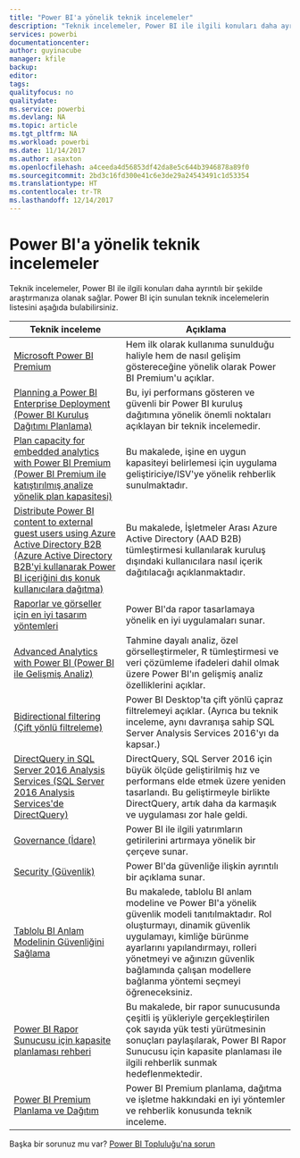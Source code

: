 ```yaml
---
title: "Power BI'a yönelik teknik incelemeler"
description: "Teknik incelemeler, Power BI ile ilgili konuları daha ayrıntılı bir şekilde araştırmanıza olanak sağlar."
services: powerbi
documentationcenter: 
author: guyinacube
manager: kfile
backup: 
editor: 
tags: 
qualityfocus: no
qualitydate: 
ms.service: powerbi
ms.devlang: NA
ms.topic: article
ms.tgt_pltfrm: NA
ms.workload: powerbi
ms.date: 11/14/2017
ms.author: asaxton
ms.openlocfilehash: a4ceeda4d56853df42da8e5c644b3946878a89f0
ms.sourcegitcommit: 2bd3c16fd300e41c6e3de29a24543491c1d53354
ms.translationtype: HT
ms.contentlocale: tr-TR
ms.lasthandoff: 12/14/2017
---
```

# <a name="whitepapers-for-power-bi"></a>Power BI'a yönelik teknik incelemeler

Teknik incelemeler, Power BI ile ilgili konuları daha ayrıntılı bir şekilde araştırmanıza olanak sağlar. Power BI için sunulan teknik incelemelerin listesini aşağıda bulabilirsiniz.

| Teknik inceleme | Açıklama |
| --- | --- |
| [Microsoft Power BI Premium](https://aka.ms/pbipremiumwhitepaper) |Hem ilk olarak kullanıma sunulduğu haliyle hem de nasıl gelişim göstereceğine yönelik olarak Power BI Premium'u açıklar. |
| [Planning a Power BI Enterprise Deployment (Power BI Kuruluş Dağıtımı Planlama)](https://aka.ms/pbienterprisedeploy) |Bu, iyi performans gösteren ve güvenli bir Power BI kuruluş dağıtımına yönelik önemli noktaları açıklayan bir teknik incelemedir. |
| [Plan capacity for embedded analytics with Power BI Premium (Power BI Premium ile katıştırılmış analize yönelik plan kapasitesi)](https://aka.ms/pbiewhitepaper) |Bu makalede, işine en uygun kapasiteyi belirlemesi için uygulama geliştiriciye/ISV'ye yönelik rehberlik sunulmaktadır. |
|[Distribute Power BI content to external guest users using Azure Active Directory B2B (Azure Active Directory B2B'yi kullanarak Power BI içeriğini dış konuk kullanıcılara dağıtma)](https://aka.ms/powerbi-b2b-whitepaper)|Bu makalede, İşletmeler Arası Azure Active Directory (AAD B2B) tümleştirmesi kullanılarak kuruluş dışındaki kullanıcılara nasıl içerik dağıtılacağı açıklanmaktadır.|
| [Raporlar ve görseller için en iyi tasarım yöntemleri](power-bi-visualization-best-practices.md) |Power BI'da rapor tasarlamaya yönelik en iyi uygulamaları sunar. |
| [Advanced Analytics with Power BI (Power BI ile Gelişmiş Analiz)](https://info.microsoft.com/advanced-analytics-with-power-bi.html?Is=Website) |Tahmine dayalı analiz, özel görselleştirmeler, R tümleştirmesi ve veri çözümleme ifadeleri dahil olmak üzere Power BI'ın gelişmiş analiz özelliklerini açıklar. |
| [Bidirectional filtering (Çift yönlü filtreleme)](desktop-bidirectional-filtering.md) |Power BI Desktop'ta çift yönlü çapraz filtrelemeyi açıklar. (Ayrıca bu teknik inceleme, aynı davranışa sahip SQL Server Analysis Services 2016'yı da kapsar.) |
| [DirectQuery in SQL Server 2016 Analysis Services (SQL Server 2016 Analysis Services'de DirectQuery)](https://blogs.msdn.microsoft.com/analysisservices/2017/04/06/directquery-in-sql-server-2016-analysis-services-whitepaper/) |DirectQuery, SQL Server 2016 için büyük ölçüde geliştirilmiş hız ve performans elde etmek üzere yeniden tasarlandı. Bu geliştirmeyle birlikte DirectQuery, artık daha da karmaşık ve uygulaması zor hale geldi. |
| [Governance (İdare)](service-admin-governance.md) |Power BI ile ilgili yatırımların getirilerini artırmaya yönelik bir çerçeve sunar. |
| [Security (Güvenlik)](service-admin-power-bi-security.md) |Power BI'da güvenliğe ilişkin ayrıntılı bir açıklama sunar. |
| [Tablolu BI Anlam Modelinin Güvenliğini Sağlama](http://download.microsoft.com/download/D/2/0/D20E1C5F-72EA-4505-9F26-FEF9550EFD44/Securing%20the%20Tabular%20BI%20Semantic%20Model.docx) |Bu makalede, tablolu BI anlam modeline ve Power BI'a yönelik güvenlik modeli tanıtılmaktadır. Rol oluşturmayı, dinamik güvenlik uygulamayı, kimliğe bürünme ayarlarını yapılandırmayı, rolleri yönetmeyi ve ağınızın güvenlik bağlamında çalışan modellere bağlanma yöntemi seçmeyi öğreneceksiniz. |
| [Power BI Rapor Sunucusu için kapasite planlaması rehberi](report-server/capacity-planning.md) |Bu makalede, bir rapor sunucusunda çeşitli iş yükleriyle gerçekleştirilen çok sayıda yük testi yürütmesinin sonuçları paylaşılarak, Power BI Rapor Sunucusu için kapasite planlaması ile ilgili rehberlik sunmak hedeflenmektedir. |
|[Power BI Premium Planlama ve Dağıtım](https://aka.ms/Premium-Capacity-Planning-Deployment) | Power BI Premium planlama, dağıtma ve işletme hakkındaki en iyi yöntemler ve rehberlik konusunda teknik inceleme. 
Başka bir sorunuz mu var? [Power BI Topluluğu'na sorun](http://community.powerbi.com/)